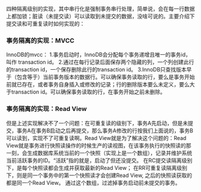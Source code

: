 四种隔离级别的实现，其中串行化是强制事务串行处理，简单说，会在每一行数据上都加锁；脏读（未提交读）可以读取到未提交的数据，没啥可说的。主要介绍下提交读和可重复读时如何实现的：

### 事务隔离的实现：MVCC

InnoDB的mvcc：
 1.事务启动时，InnoDB会分配每个事务递增且唯一的事务id，叫作 transaction id。
 2.通过在每行记录后面保存两个隐藏的列，一个列创建此行的transaction id，一个保存删除此行的transaction id。
 3.InnoDB只查找版本早于（包含等于）当前事务版本的数据行。可以确保事务读取的行，要么是事务开始前就已存在，或者事务自身插入或修改的记录；行的删除版本要么未定义，要么大于transaction id。可以确保事务读取的行，在事务开始之前未删除。

### 事务隔离的实现：Read View

​		但是上述实现解决不了一个问题：在可重复读的级别下，事务A先启动，但是未提交，事务A在事务B启动之后再提交，那么事务A修改的行按我们上面说的，事务B可以读到，实现不了可重复读啊。
​		Read View就是为了解决这个问题的：Read View就是事务进行快照读操作的时候生产的读视图，在该事务执行的快照读的那一刻，会生成数据库系统当前的一个快照（实现上是一个数组），记录并维护系统当前活跃事务的ID。“活跃”指的就是，启动了但还没提交。
 		在RC提交读隔离级别下，是每个快照读都会生成并获取最新的Read View；
 		在RR可重复读隔离级别下，则是同一个事务中的第一个快照读才会创建Read View, 之后的快照读获取的都是同一个Read View。
 		通过这个数组，过滤掉事务启动前未提交的事务。